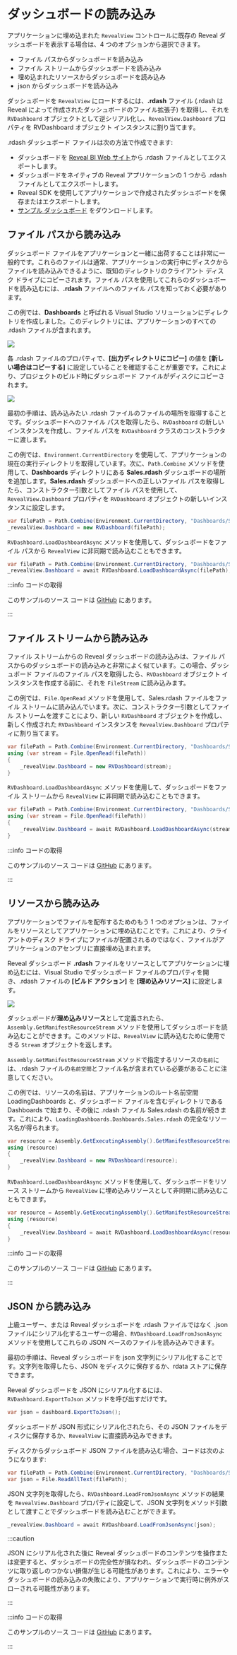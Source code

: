 # ダッシュボードの読み込み

アプリケーションに埋め込まれた `RevealView` コントロールに既存の Reveal ダッシュボードを表示する場合は、4 つのオプションから選択できます。
- ファイル パスからダッシュボードを読み込み
- ファイル ストリームからダッシュボードを読み込み
- 埋め込まれたリソースからダッシュボードを読み込み
- json からダッシュボードを読み込み

ダッシュボードを `RevealView` にロードするには、**.rdash** ファイル (.rdash は Reveal によって作成されたダッシュボードのファイル拡張子) を取得し、それを `RVDashboard` オブジェクトとして逆シリアル化し、`RevealView.Dashboard` プロパティを RVDashboard オブジェクト インスタンスに割り当てます。

.rdash ダッシュボード ファイルは次の方法で作成できます:
- ダッシュボードを [Reveal BI Web サイト](https://app.revealbi.io/)から .rdash ファイルとしてエクスポートします。
- ダッシュボードをネイティブの Reveal アプリケーションの 1 つから .rdash ファイルとしてエクスポートします。
- Reveal SDK を使用してアプリケーションで作成されたダッシュボードを保存またはエクスポートします。
- [サンプル ダッシュボード](https://github.com/RevealBi/sdk-samples-wpf/raw/master/SampleDashboards.zip) をダウンロードします。

## ファイル パスから読み込み
ダッシュボード ファイルをアプリケーションと一緒に出荷することは非常に一般的です。これらのファイルは通常、アプリケーションの実行中にディスクからファイルを読み込みできるように、既知のディレクトリのクライアント ディスク ドライブにコピーされます。ファイル パスを使用してこれらのダッシュボードを読み込むには、**.rdash** ファイルへのファイル パスを知っておく必要があります。 

この例では、**Dashboards** と呼ばれる Visual Studio ソリューションにディレクトリを作成しました。このディレクトリには、アプリケーションのすべての .rdash ファイルが含まれます。


![](images/load-dashboards-dashboard-directory.jpg)


各 .rdash ファイルのプロパティで、**[出力ディレクトリにコピー]** の値を **[新しい場合はコピーする]** に設定していることを確認することが重要です。これにより、プロジェクトのビルド時にダッシュボード ファイルがディスクにコピーされます。


![](images/load-dashboard-as-file.jpg)


最初の手順は、読み込みたい .rdash ファイルのファイルの場所を取得することです。ダッシュボードへのファイル パスを取得したら、`RVDashboard` の新しいインスタンスを作成し、ファイル パスを `RVDashboard` クラスのコンストラクターに渡します。 

この例では、`Environment.CurrentDirectory` を使用して、アプリケーションの現在の実行ディレクトリを取得しています。次に、`Path.Combine` メソッドを使用して、**Dashboards** ディレクトリにある **Sales.rdash** ダッシュボードの場所を追加します。**Sales.rdash** ダッシュボードへの正しいファイル パスを取得したら、コンストラクター引数としてファイル パスを使用して、`RevealView.Dashboard` プロパティを `RVDashboard` オブジェクトの新しいインスタンスに設定します。
```cs
var filePath = Path.Combine(Environment.CurrentDirectory, "Dashboards/Sales.rdash");
_revealView.Dashboard = new RVDashboard(filePath);
```

`RVDashboard.LoadDashboardAsync` メソッドを使用して、ダッシュボードをファイル パスから `RevealView` に非同期で読み込むこともできます。
```cs
var filePath = Path.Combine(Environment.CurrentDirectory, "Dashboards/Sales.rdash");
_revealView.Dashboard = await RVDashboard.LoadDashboardAsync(filePath);
```

:::info コードの取得

このサンプルのソース コードは [GitHub](https://github.com/RevealBi/sdk-samples-wpf/tree/master/LoadingDashboards-FilePath) にあります。

:::

## ファイル ストリームから読み込み
ファイル ストリームからの Reveal ダッシュボードの読み込みは、ファイル パスからのダッシュボードの読み込みと非常によく似ています。この場合、ダッシュボード ファイルのファイル パスを取得したら、`RVDashboard` オブジェクト インスタンスを作成する前に、それを `FileStream` に読み込みます。

この例では、`File.OpenRead` メソッドを使用して、Sales.rdash ファイルをファイル ストリームに読み込んでいます。次に、コンストラクター引数としてファイル ストリームを渡すことにより、新しい `RVDashboard` オブジェクトを作成し、新しく作成された `RVDashboard` インスタンスを `RevealView.Dashboard` プロパティに割り当てます。

```cs
var filePath = Path.Combine(Environment.CurrentDirectory, "Dashboards/Sales.rdash"); 
using (var stream = File.OpenRead(filePath))
{
    _revealView.Dashboard = new RVDashboard(stream);
}
```

`RVDashboard.LoadDashboardAsync` メソッドを使用して、ダッシュボードをファイル ストリームから `RevealView` に非同期で読み込むこともできます。
```cs
var filePath = Path.Combine(Environment.CurrentDirectory, "Dashboards/Sales.rdash"); 
using (var stream = File.OpenRead(filePath))
{
    _revealView.Dashboard = await RVDashboard.LoadDashboardAsync(stream);
}
```

:::info コードの取得

このサンプルのソース コードは [GitHub](https://github.com/RevealBi/sdk-samples-wpf/tree/master/LoadingDashboards-FileStream) にあります。

:::

## リソースから読み込み
アプリケーションでファイルを配布するためのもう 1 つのオプションは、ファイルをリソースとしてアプリケーションに埋め込むことです。これにより、クライアントのディスク ドライブにファイルが配置されるのではなく、ファイルがアプリケーションのアセンブリに直接埋め込まれます。

Reveal ダッシュボード **.rdash** ファイルをリソースとしてアプリケーションに埋め込むには、Visual Studio でダッシュボード ファイルのプロパティを開き、.rdash ファイルの **[ビルド アクション]** を **[理め込みリソース]** に設定します。


![](images/load-dashboard-as-resource.jpg)


ダッシュボードが**理め込みリソース**として定義されたら、`Assembly.GetManifestResourceStream` メソッドを使用してダッシュボードを読み込むことができます。このメソッドは、`RevealView` に読み込むために使用できる `Stream` オブジェクトを返します。

`Assembly.GetManifestResourceStream` メソッドで指定するリソースの`名前`には、.rdash ファイルの`名前空間`とファイル名が含まれている必要があることに注意してください。

この例では、リソースの名前は、アプリケーションのルート名前空間 LoadingDashboards と、ダッシュボード ファイルを含むディレクトリである Dashboards で始まり、その後に .rdash ファイル Sales.rdash の名前が続きます。これにより、`LoadingDashboards.Dashboards.Sales.rdash` の完全なリソース名が得られます。

```cs
var resource = Assembly.GetExecutingAssembly().GetManifestResourceStream($"LoadingDashboards.Dashboards.Sales.rdash");
using (resource)
{
    _revealView.Dashboard = new RVDashboard(resource);
}
```

`RVDashboard.LoadDashboardAsync` メソッドを使用して、ダッシュボードをリソース ストリームから `RevealView` に埋め込みリソースとして非同期に読み込むこともできます。
```cs
var resource = Assembly.GetExecutingAssembly().GetManifestResourceStream($"LoadingDashboards.Dashboards.Sales.rdash");
using (resource)
{
    _revealView.Dashboard = await RVDashboard.LoadDashboardAsync(resource);
}
```

:::info コードの取得

このサンプルのソース コードは [GitHub](https://github.com/RevealBi/sdk-samples-wpf/tree/master/LoadingDashboards-FromResource) にあります。

:::

## JSON から読み込み
上級ユーザー、または Reveal ダッシュボードを .rdash ファイルではなく .json ファイルにシリアル化するユーザーの場合、`RVDashboard.LoadFromJsonAsync` メソッドを使用してこれらの JSON ベースのファイルを読み込みできます。

最初の手順は、Reveal ダッシュボードを json 文字列にシリアル化することです。文字列を取得したら、JSON をディスクに保存するか、rdata ストアに保存できます。

Reveal ダッシュボードを JSON にシリアル化するには、`RVDashboard.ExportToJson` メソッドを呼び出すだけです。

```cs
var json = dashboard.ExportToJson();
```

ダッシュボードが JSON 形式にシリアル化されたら、その JSON ファイルをディスクに保存するか、`RevealView` に直接読み込みできます。

ディスクからダッシュボード JSON ファイルを読み込む場合、コードは次のようになります:
```cs
var filePath = Path.Combine(Environment.CurrentDirectory, "Dashboards/Sales.json");
var json = File.ReadAllText(filePath);
```

JSON 文字列を取得したら、`RVDashboard.LoadFromJsonAsync` メソッドの結果を `RevealView.Dashboard` プロパティに設定して、JSON 文字列をメソッド引数として渡すことでダッシュボードを読み込むことができます。
```cs
_revealView.Dashboard = await RVDashboard.LoadFromJsonAsync(json);
```

:::caution

JSON にシリアル化された後に Reveal ダッシュボードのコンテンツを操作または変更すると、ダッシュボードの完全性が損なわれ、ダッシュボードのコンテンツに取り返しのつかない損傷が生じる可能性があります。これにより、エラーやダッシュボードの読み込みの失敗により、アプリケーションで実行時に例外がスローされる可能性があります。

:::

:::info コードの取得

このサンプルのソース コードは [GitHub](https://github.com/RevealBi/sdk-samples-wpf/tree/master/LoadingDashboards-FromJson) にあります。

:::
